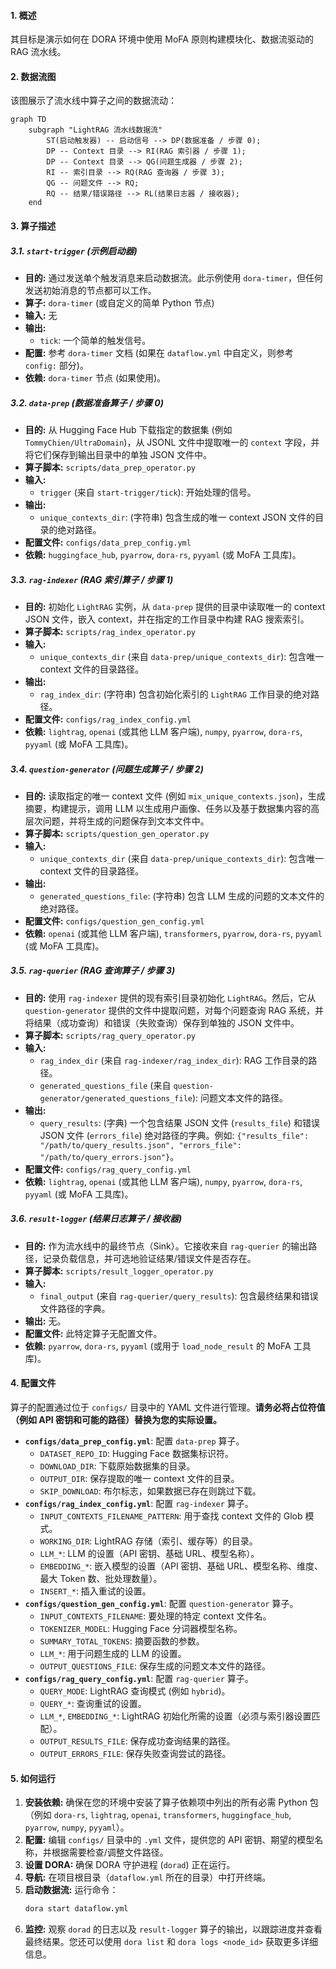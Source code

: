 #### 1. 概述


其目标是演示如何在 DORA 环境中使用 MoFA 原则构建模块化、数据流驱动的 RAG 流水线。

#### 2. 数据流图

该图展示了流水线中算子之间的数据流动：

```mermaid
graph TD
    subgraph "LightRAG 流水线数据流"
        ST(启动触发器) -- 启动信号 --> DP(数据准备 / 步骤 0);
        DP -- Context 目录 --> RI(RAG 索引器 / 步骤 1);
        DP -- Context 目录 --> QG(问题生成器 / 步骤 2);
        RI -- 索引目录 --> RQ(RAG 查询器 / 步骤 3);
        QG -- 问题文件 --> RQ;
        RQ -- 结果/错误路径 --> RL(结果日志器 / 接收器);
    end
```

#### 3. 算子描述

##### 3.1. `start-trigger` (示例启动器)
*   **目的:** 通过发送单个触发消息来启动数据流。此示例使用 `dora-timer`，但任何发送初始消息的节点都可以工作。
*   **算子:** `dora-timer` (或自定义的简单 Python 节点)
*   **输入:** 无
*   **输出:**
    *   `tick`: 一个简单的触发信号。
*   **配置:** 参考 `dora-timer` 文档 (如果在 `dataflow.yml` 中自定义，则参考 `config:` 部分)。
*   **依赖:** `dora-timer` 节点 (如果使用)。

##### 3.2. `data-prep` (数据准备算子 / 步骤 0)
*   **目的:** 从 Hugging Face Hub 下载指定的数据集 (例如 `TommyChien/UltraDomain`)，从 JSONL 文件中提取唯一的 `context` 字段，并将它们保存到输出目录中的单独 JSON 文件中。
*   **算子脚本:** `scripts/data_prep_operator.py`
*   **输入:**
    *   `trigger` (来自 `start-trigger/tick`): 开始处理的信号。
*   **输出:**
    *   `unique_contexts_dir`: (字符串) 包含生成的唯一 context JSON 文件的目录的绝对路径。
*   **配置文件:** `configs/data_prep_config.yml`
*   **依赖:** `huggingface_hub`, `pyarrow`, `dora-rs`, `pyyaml` (或 MoFA 工具库)。

##### 3.3. `rag-indexer` (RAG 索引算子 / 步骤 1)
*   **目的:** 初始化 `LightRAG` 实例，从 `data-prep` 提供的目录中读取唯一的 context JSON 文件，嵌入 context，并在指定的工作目录中构建 RAG 搜索索引。
*   **算子脚本:** `scripts/rag_index_operator.py`
*   **输入:**
    *   `unique_contexts_dir` (来自 `data-prep/unique_contexts_dir`): 包含唯一 context 文件的目录路径。
*   **输出:**
    *   `rag_index_dir`: (字符串) 包含初始化索引的 `LightRAG` 工作目录的绝对路径。
*   **配置文件:** `configs/rag_index_config.yml`
*   **依赖:** `lightrag`, `openai` (或其他 LLM 客户端), `numpy`, `pyarrow`, `dora-rs`, `pyyaml` (或 MoFA 工具库)。

##### 3.4. `question-generator` (问题生成算子 / 步骤 2)
*   **目的:** 读取指定的唯一 context 文件 (例如 `mix_unique_contexts.json`)，生成摘要，构建提示，调用 LLM 以生成用户画像、任务以及基于数据集内容的高层次问题，并将生成的问题保存到文本文件中。
*   **算子脚本:** `scripts/question_gen_operator.py`
*   **输入:**
    *   `unique_contexts_dir` (来自 `data-prep/unique_contexts_dir`): 包含唯一 context 文件的目录路径。
*   **输出:**
    *   `generated_questions_file`: (字符串) 包含 LLM 生成的问题的文本文件的绝对路径。
*   **配置文件:** `configs/question_gen_config.yml`
*   **依赖:** `openai` (或其他 LLM 客户端), `transformers`, `pyarrow`, `dora-rs`, `pyyaml` (或 MoFA 工具库)。

##### 3.5. `rag-querier` (RAG 查询算子 / 步骤 3)
*   **目的:** 使用 `rag-indexer` 提供的现有索引目录初始化 `LightRAG`。然后，它从 `question-generator` 提供的文件中提取问题，对每个问题查询 RAG 系统，并将结果（成功查询）和错误（失败查询）保存到单独的 JSON 文件中。
*   **算子脚本:** `scripts/rag_query_operator.py`
*   **输入:**
    *   `rag_index_dir` (来自 `rag-indexer/rag_index_dir`): RAG 工作目录的路径。
    *   `generated_questions_file` (来自 `question-generator/generated_questions_file`): 问题文本文件的路径。
*   **输出:**
    *   `query_results`: (字典) 一个包含结果 JSON 文件 (`results_file`) 和错误 JSON 文件 (`errors_file`) 绝对路径的字典。例如: `{"results_file": "/path/to/query_results.json", "errors_file": "/path/to/query_errors.json"}`。
*   **配置文件:** `configs/rag_query_config.yml`
*   **依赖:** `lightrag`, `openai` (或其他 LLM 客户端), `numpy`, `pyarrow`, `dora-rs`, `pyyaml` (或 MoFA 工具库)。

##### 3.6. `result-logger` (结果日志算子 / 接收器)
*   **目的:** 作为流水线中的最终节点（Sink）。它接收来自 `rag-querier` 的输出路径，记录负载信息，并可选地验证结果/错误文件是否存在。
*   **算子脚本:** `scripts/result_logger_operator.py`
*   **输入:**
    *   `final_output` (来自 `rag-querier/query_results`): 包含最终结果和错误文件路径的字典。
*   **输出:** 无。
*   **配置文件:** 此特定算子无配置文件。
*   **依赖:** `pyarrow`, `dora-rs`, `pyyaml` (或用于 `load_node_result` 的 MoFA 工具库)。

#### 4. 配置文件

算子的配置通过位于 `configs/` 目录中的 YAML 文件进行管理。**请务必将占位符值（例如 API 密钥和可能的路径）替换为您的实际设置。**

*   **`configs/data_prep_config.yml`**: 配置 `data-prep` 算子。
    *   `DATASET_REPO_ID`: Hugging Face 数据集标识符。
    *   `DOWNLOAD_DIR`: 下载原始数据集的目录。
    *   `OUTPUT_DIR`: 保存提取的唯一 context 文件的目录。
    *   `SKIP_DOWNLOAD`: 布尔标志，如果数据已存在则跳过下载。
*   **`configs/rag_index_config.yml`**: 配置 `rag-indexer` 算子。
    *   `INPUT_CONTEXTS_FILENAME_PATTERN`: 用于查找 context 文件的 Glob 模式。
    *   `WORKING_DIR`: LightRAG 存储（索引、缓存等）的目录。
    *   `LLM_*`: LLM 的设置（API 密钥、基础 URL、模型名称）。
    *   `EMBEDDING_*`: 嵌入模型的设置（API 密钥、基础 URL、模型名称、维度、最大 Token 数、批处理数量）。
    *   `INSERT_*`: 插入重试的设置。
*   **`configs/question_gen_config.yml`**: 配置 `question-generator` 算子。
    *   `INPUT_CONTEXTS_FILENAME`: 要处理的特定 context 文件名。
    *   `TOKENIZER_MODEL`: Hugging Face 分词器模型名称。
    *   `SUMMARY_TOTAL_TOKENS`: 摘要函数的参数。
    *   `LLM_*`: 用于问题生成的 LLM 的设置。
    *   `OUTPUT_QUESTIONS_FILE`: 保存生成的问题文本文件的路径。
*   **`configs/rag_query_config.yml`**: 配置 `rag-querier` 算子。
    *   `QUERY_MODE`: LightRAG 查询模式 (例如 `hybrid`)。
    *   `QUERY_*`: 查询重试的设置。
    *   `LLM_*`, `EMBEDDING_*`: LightRAG 初始化所需的设置（必须与索引器设置匹配）。
    *   `OUTPUT_RESULTS_FILE`: 保存成功查询结果的路径。
    *   `OUTPUT_ERRORS_FILE`: 保存失败查询尝试的路径。

#### 5. 如何运行

1.  **安装依赖:** 确保在您的环境中安装了算子依赖项中列出的所有必需 Python 包（例如 `dora-rs`, `lightrag`, `openai`, `transformers`, `huggingface_hub`, `pyarrow`, `numpy`, `pyyaml`）。
2.  **配置:** 编辑 `configs/` 目录中的 `.yml` 文件，提供您的 API 密钥、期望的模型名称，并根据需要检查/调整文件路径。
3.  **设置 DORA:** 确保 DORA 守护进程 (`dorad`) 正在运行。
4.  **导航:** 在项目根目录（`dataflow.yml` 所在的目录）中打开终端。
5.  **启动数据流:** 运行命令：
    ```bash
    dora start dataflow.yml
    ```
6.  **监控:** 观察 `dorad` 的日志以及 `result-logger` 算子的输出，以跟踪进度并查看最终结果。您还可以使用 `dora list` 和 `dora logs <node_id>` 获取更多详细信息。


